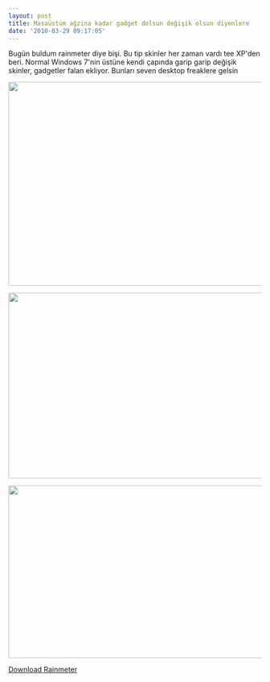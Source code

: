 ```yaml
---
layout: post
title: Masaüstüm ağzına kadar gadget dolsun değişik olsun diyenlere
date: '2010-03-29 09:17:05'
---
```


Bugün buldum rainmeter diye bişi. Bu tip skinler her zaman vardı tee XP'den beri. Normal Windows 7'nin üstüne kendi çapında garip garip değişik skinler, gadgetler falan ekliyor. Bunları seven desktop freaklere gelsin
<p style="text-align: center;"><a href="http://devdala.files.wordpress.com/2010/03/p_i_l_e_u_s_suite_by_livinglightningrod.jpg"><img class="aligncenter" src="http://devdala.files.wordpress.com/2010/03/p_i_l_e_u_s_suite_by_livinglightningrod.jpg" alt="" width="589" height="405" /></a></p>
<p style="text-align: center;"><a href="http://devdala.files.wordpress.com/2010/03/enigma_by_kaelri.jpg"><img class="aligncenter" src="http://devdala.files.wordpress.com/2010/03/enigma_by_kaelri.jpg" alt="" width="590" height="369" /></a></p>
<a href="http://devdala.files.wordpress.com/2010/03/monochromatic_redux_by_varelse42.jpg"><img class="aligncenter" src="http://devdala.files.wordpress.com/2010/03/monochromatic_redux_by_varelse42.jpg" alt="" width="589" height="343" /></a>

<a href="http://rainmeter.net/RainCMS/" target="_blank">Download Rainmeter</a>